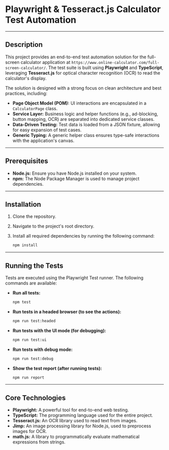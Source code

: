# Playwright & Tesseract.js Calculator Test Automation

---

## Description

This project provides an end-to-end test automation solution for the full-screen calculator application at `https://www.online-calculator.com/full-screen-calculator/`. The test suite is built using **Playwright** and **TypeScript**, leveraging **Tesseract.js** for optical character recognition (OCR) to read the calculator's display.

The solution is designed with a strong focus on clean architecture and best practices, including:
* **Page Object Model (POM):** UI interactions are encapsulated in a `CalculatorPage` class.
* **Service Layer:** Business logic and helper functions (e.g., ad-blocking, button mapping, OCR) are separated into dedicated service classes.
* **Data-Driven Testing:** Test data is loaded from a JSON fixture, allowing for easy expansion of test cases.
* **Generic Typing:** A generic helper class ensures type-safe interactions with the application's canvas.

---

## Prerequisites

* **Node.js:** Ensure you have Node.js installed on your system.
* **npm:** The Node Package Manager is used to manage project dependencies.

---

## Installation

1. Clone the repository.
2. Navigate to the project's root directory.
3. Install all required dependencies by running the following command:

    ```bash
    npm install
    ```

---

## Running the Tests

Tests are executed using the Playwright Test runner. The following commands are available:

* **Run all tests:**
    ```bash
    npm test
    ```
* **Run tests in a headed browser (to see the actions):**
    ```bash
    npm run test:headed
    ```
* **Run tests with the UI mode (for debugging):**
    ```bash
    npm run test:ui
    ```
* **Run tests with debug mode:**
    ```bash
    npm run test:debug
    ```
* **Show the test report (after running tests):**
    ```bash
    npm run report
    ```
---

## Core Technologies

* **Playwright:** A powerful tool for end-to-end web testing.
* **TypeScript:** The programming language used for the entire project.
* **Tesseract.js:** An OCR library used to read text from images.
* **Jimp:** An image processing library for Node.js, used to preprocess images for OCR.
* **math.js:** A library to programmatically evaluate mathematical expressions from strings.